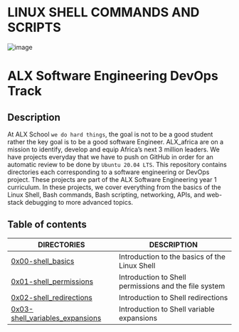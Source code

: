 # LINUX SHELL COMMANDS AND SCRIPTS

![image](https://user-images.githubusercontent.com/105258746/188767412-2ac881ad-4583-491c-9f86-fa210d23a9db.png)

# ALX Software Engineering DevOps Track

## Description
At ALX School `we do hard things`, the goal is not to be a good student rather the key goal is to be a good software Engineer. ALX_africa are on a mission to identify, develop and equip Africa’s next 3 million leaders. We have projects everyday that we have to push on GitHub in order for an automatic review to be done by `Ubuntu 20.04 LTS`. This repository contains directories each corresponding to a software engineering or DevOps project. These projects are part of the ALX Software Engineering year 1 curriculum. In these projects, we cover everything from the basics of the Linux Shell, Bash commands, Bash scripting, networking, APIs, and web-stack debugging to more advanced topics.

## Table of contents
DIRECTORIES | DESCRIPTION
--------- | -----------
[0x00-shell_basics](https://github.com/Lordwill1/alx-system_engineering-devops/tree/master/0x00-shell_basics) | Introduction to the basics of the Linux Shell
[0x01-shell_permissions](https://github.com/Lordwill1/alx-system_engineering-devops/tree/master/0x01-shell_permissions) | Introduction to Shell permissions and the file system
[0x02-shell_redirections](https://github.com/Lordwill1/alx-system_engineering-devops/tree/master/0x02-shell_redirections) | Introduction to Shell redirections
[0x03-shell_variables_expansions](https://github.com/Lordwill1/alx-system_engineering-devops/tree/master/0x03-shell_variables_expansions) | Introduction to Shell variable expansions
